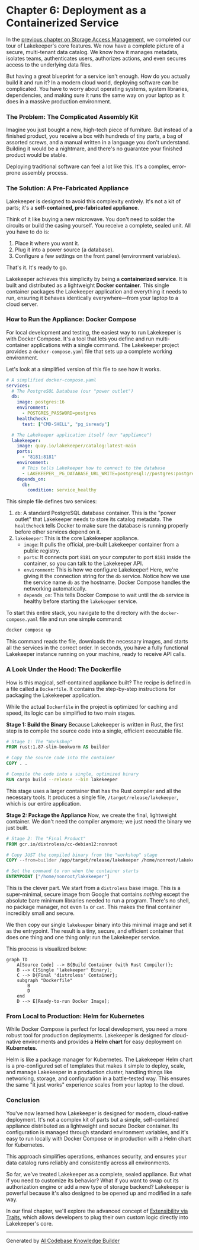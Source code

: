# Chapter 6: Deployment as a Containerized Service

In the [previous chapter on Storage Access Management](05_storage_access_management_.md), we completed our tour of Lakekeeper's core features. We now have a complete picture of a secure, multi-tenant data catalog. We know how it manages metadata, isolates teams, authenticates users, authorizes actions, and even secures access to the underlying data files.

But having a great blueprint for a service isn't enough. How do you actually build it and run it? In a modern cloud world, deploying software can be complicated. You have to worry about operating systems, system libraries, dependencies, and making sure it runs the same way on your laptop as it does in a massive production environment.

### The Problem: The Complicated Assembly Kit

Imagine you just bought a new, high-tech piece of furniture. But instead of a finished product, you receive a box with hundreds of tiny parts, a bag of assorted screws, and a manual written in a language you don't understand. Building it would be a nightmare, and there's no guarantee your finished product would be stable.

Deploying traditional software can feel a lot like this. It's a complex, error-prone assembly process.

### The Solution: A Pre-Fabricated Appliance

Lakekeeper is designed to avoid this complexity entirely. It's not a kit of parts; it's a **self-contained, pre-fabricated appliance**.

Think of it like buying a new microwave. You don't need to solder the circuits or build the casing yourself. You receive a complete, sealed unit. All you have to do is:
1.  Place it where you want it.
2.  Plug it into a power source (a database).
3.  Configure a few settings on the front panel (environment variables).

That's it. It's ready to go.

Lakekeeper achieves this simplicity by being a **containerized service**. It is built and distributed as a lightweight **Docker container**. This single container packages the Lakekeeper application and everything it needs to run, ensuring it behaves identically everywhere—from your laptop to a cloud server.

### How to Run the Appliance: Docker Compose

For local development and testing, the easiest way to run Lakekeeper is with Docker Compose. It's a tool that lets you define and run multi-container applications with a single command. The Lakekeeper project provides a `docker-compose.yaml` file that sets up a complete working environment.

Let's look at a simplified version of this file to see how it works.

```yaml
# A simplified docker-compose.yaml
services:
  # The PostgreSQL Database (our "power outlet")
  db:
    image: postgres:16
    environment:
      - POSTGRES_PASSWORD=postgres
    healthcheck:
      test: ["CMD-SHELL", "pg_isready"]

  # The Lakekeeper application itself (our "appliance")
  lakekeeper:
    image: quay.io/lakekeeper/catalog:latest-main
    ports:
      - "8181:8181"
    environment:
      # This tells Lakekeeper how to connect to the database
      - LAKEKEEPER__PG_DATABASE_URL_WRITE=postgresql://postgres:postgres@db:5432/postgres
    depends_on:
      db:
        condition: service_healthy
```

This simple file defines two services:
1.  `db`: A standard PostgreSQL database container. This is the "power outlet" that Lakekeeper needs to store its catalog metadata. The `healthcheck` tells Docker to make sure the database is running properly before other services depend on it.
2.  `lakekeeper`: This is the core Lakekeeper appliance.
    *   `image`: It pulls the official, pre-built Lakekeeper container from a public registry.
    *   `ports`: It connects port `8181` on your computer to port `8181` inside the container, so you can talk to the Lakekeeper API.
    *   `environment`: This is how we configure Lakekeeper! Here, we're giving it the connection string for the `db` service. Notice how we use the service name `db` as the hostname. Docker Compose handles the networking automatically.
    *   `depends_on`: This tells Docker Compose to wait until the `db` service is healthy before starting the `lakekeeper` service.

To start this entire stack, you navigate to the directory with the `docker-compose.yaml` file and run one simple command:

```sh
docker compose up
```
This command reads the file, downloads the necessary images, and starts all the services in the correct order. In seconds, you have a fully functional Lakekeeper instance running on your machine, ready to receive API calls.

### A Look Under the Hood: The Dockerfile

How is this magical, self-contained appliance built? The recipe is defined in a file called a `Dockerfile`. It contains the step-by-step instructions for packaging the Lakekeeper application.

While the actual `Dockerfile` in the project is optimized for caching and speed, its logic can be simplified to two main stages.

**Stage 1: Build the Binary**
Because Lakekeeper is written in Rust, the first step is to compile the source code into a single, efficient executable file.

```dockerfile
# Stage 1: The "Workshop"
FROM rust:1.87-slim-bookworm AS builder

# Copy the source code into the container
COPY . .

# Compile the code into a single, optimized binary
RUN cargo build --release --bin lakekeeper
```
This stage uses a larger container that has the Rust compiler and all the necessary tools. It produces a single file, `/target/release/lakekeeper`, which is our entire application.

**Stage 2: Package the Appliance**
Now, we create the final, lightweight container. We don't need the compiler anymore; we just need the binary we just built.

```dockerfile
# Stage 2: The "Final Product"
FROM gcr.io/distroless/cc-debian12:nonroot

# Copy JUST the compiled binary from the "workshop" stage
COPY --from=builder /app/target/release/lakekeeper /home/nonroot/lakekeeper

# Set the command to run when the container starts
ENTRYPOINT ["/home/nonroot/lakekeeper"]
```
This is the clever part. We start from a `distroless` base image. This is a super-minimal, secure image from Google that contains *nothing* except the absolute bare minimum libraries needed to run a program. There's no shell, no package manager, not even `ls` or `cat`. This makes the final container incredibly small and secure.

We then copy our single `lakekeeper` binary into this minimal image and set it as the entrypoint. The result is a tiny, secure, and efficient container that does one thing and one thing only: run the Lakekeeper service.

This process is visualized below:

```mermaid
graph TD
    A[Source Code] --> B{Build Container (with Rust Compiler)};
    B --> C[Single 'lakekeeper' Binary];
    C --> D{Final 'distroless' Container};
    subgraph "Dockerfile"
        B
        D
    end
    D --> E[Ready-to-run Docker Image];
```

### From Local to Production: Helm for Kubernetes

While Docker Compose is perfect for local development, you need a more robust tool for production deployments. Lakekeeper is designed for cloud-native environments and provides a **Helm chart** for easy deployment on **Kubernetes**.

Helm is like a package manager for Kubernetes. The Lakekeeper Helm chart is a pre-configured set of templates that makes it simple to deploy, scale, and manage Lakekeeper in a production cluster, handling things like networking, storage, and configuration in a battle-tested way. This ensures the same "it just works" experience scales from your laptop to the cloud.

### Conclusion

You've now learned how Lakekeeper is designed for modern, cloud-native deployment. It's not a complex kit of parts but a simple, self-contained appliance distributed as a lightweight and secure Docker container. Its configuration is managed through standard environment variables, and it's easy to run locally with Docker Compose or in production with a Helm chart for Kubernetes.

This approach simplifies operations, enhances security, and ensures your data catalog runs reliably and consistently across all environments.

So far, we've treated Lakekeeper as a complete, sealed appliance. But what if you need to customize its behavior? What if you want to swap out its authorization engine or add a new type of storage backend? Lakekeeper is powerful because it's also designed to be opened up and modified in a safe way.

In our final chapter, we'll explore the advanced concept of [Extensibility via Traits](07_extensibility_via_traits_.md), which allows developers to plug their own custom logic directly into Lakekeeper's core.

---

Generated by [AI Codebase Knowledge Builder](https://github.com/The-Pocket/Tutorial-Codebase-Knowledge)